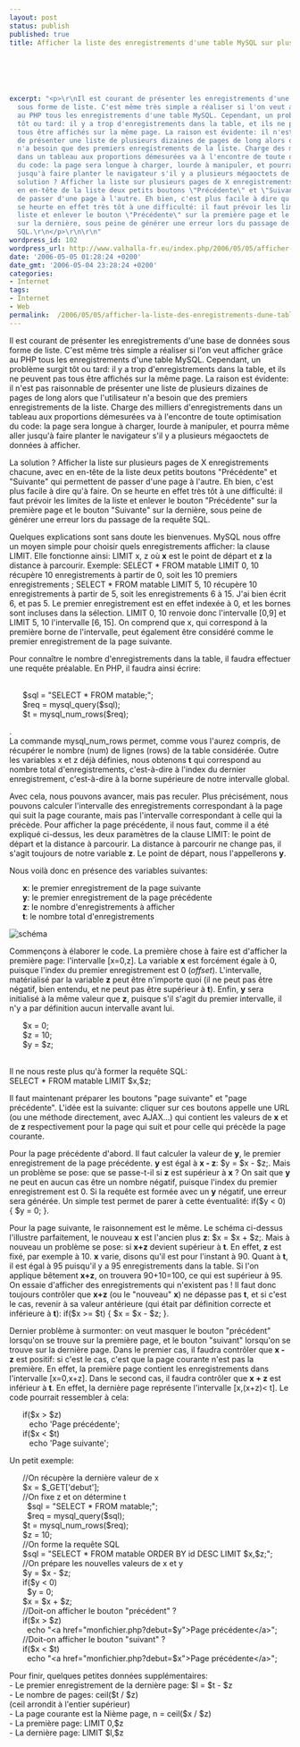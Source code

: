 ```yaml
---
layout: post
status: publish
published: true
title: Afficher la liste des enregistrements d'une table MySQL sur plusieurs pages

  
  



excerpt: "<p>\r\nIl est courant de présenter les enregistrements d'une base de données
  sous forme de liste. C'est même très simple a réaliser si l'on veut afficher grâce
  au PHP tous les enregistrements d'une table MySQL. Cependant, un problème surgit
  tôt ou tard: il y a trop d'enregistrements dans la table, et ils ne peuvent pas
  tous être affichés sur la même page. La raison est évidente: il n'est pas raisonnable
  de présenter une liste de plusieurs dizaines de pages de long alors que l'utilisateur
  n'a besoin que des premiers enregistrements de la liste. Charge des milliers d'enregistrements
  dans un tableau aux proportions démesurées va à l'encontre de toute optimisation
  du code: la page sera longue à charger, lourde à manipuler, et pourra même aller
  jusqu'à faire planter le navigateur s'il y a plusieurs mégaoctets de données à afficher.\r\n</p>\r\n\r\n<p>\r\nLa
  solution ? Afficher la liste sur plusieurs pages de X enregistrements chacune, avec
  en en-tête de la liste deux petits boutons \"Précédente\" et \"Suivante\" qui permettent
  de passer d'une page à l'autre. Eh bien, c'est plus facile à dire qu'à faire. On
  se heurte en effet très tôt à une difficulté: il faut prévoir les limites de la
  liste et enlever le bouton \"Précédente\" sur la première page et le bouton \"Suivante\"
  sur la dernière, sous peine de générer une erreur lors du passage de la requête
  SQL.\r\n</p>\r\n\r\n"
wordpress_id: 102
wordpress_url: http://www.valhalla-fr.eu/index.php/2006/05/05/afficher-la-liste-des-enregistrements-dune-table-mysql-sur-plusieurs-pages/
date: '2006-05-05 01:28:24 +0200'
date_gmt: '2006-05-04 23:28:24 +0200'
categories:
- Internet
tags:
- Internet
- Web
permalink:  /2006/05/05/afficher-la-liste-des-enregistrements-dune-table-mysql-sur-plusieurs-pages/
---
```

<p>
Il est courant de présenter les enregistrements d'une base de données sous forme de liste. C'est même très simple a réaliser si l'on veut afficher grâce au PHP tous les enregistrements d'une table MySQL. Cependant, un problème surgit tôt ou tard: il y a trop d'enregistrements dans la table, et ils ne peuvent pas tous être affichés sur la même page. La raison est évidente: il n'est pas raisonnable de présenter une liste de plusieurs dizaines de pages de long alors que l'utilisateur n'a besoin que des premiers enregistrements de la liste. Charge des milliers d'enregistrements dans un tableau aux proportions démesurées va à l'encontre de toute optimisation du code: la page sera longue à charger, lourde à manipuler, et pourra même aller jusqu'à faire planter le navigateur s'il y a plusieurs mégaoctets de données à afficher.</p>
<p>
La solution ? Afficher la liste sur plusieurs pages de X enregistrements chacune, avec en en-tête de la liste deux petits boutons "Précédente" et "Suivante" qui permettent de passer d'une page à l'autre. Eh bien, c'est plus facile à dire qu'à faire. On se heurte en effet très tôt à une difficulté: il faut prévoir les limites de la liste et enlever le bouton "Précédente" sur la première page et le bouton "Suivante" sur la dernière, sous peine de générer une erreur lors du passage de la requête SQL.</p>
<p><a id="more"></a><a id="more-102"></a></p>
<p>
Quelques explications sont sans doute les bienvenues. MySQL nous offre un moyen simple pour choisir quels enregistrements afficher: la clause LIMIT. Elle fonctionne ainsi: <span class="Code">LIMIT x, z</span> où <b>x</b> est le point de départ et <b>z</b> la distance à parcourir. Exemple: <span class="Code">SELECT * FROM matable LIMIT 0, 10</span> récupère 10 enregistrements à partir de 0, soit les 10 premiers enregistrements ; <span class="Code">SELECT * FROM matable LIMIT 5, 10</span> récupère 10 enregistrements à partir de 5, soit les enregistrements 6 à 15. J'ai bien écrit 6, et pas 5. Le premier enregistrement est en effet indexée à 0, et les bornes sont incluses dans la sélection. <span class="Code">LIMIT 0, 10</span> renvoie donc l'intervalle [0,9] et <span class="Code">LIMIT 5, 10</span> l'intervalle [6, 15]. On comprend que x, qui correspond à la première borne de l'intervalle, peut également être considéré comme le premier enregistrement de la page suivante.</p>
<p>
Pour connaître le nombre d'enregistrements dans la table, il faudra effectuer une requête préalable. En PHP, il faudra ainsi écrire:<br /> <br />
<span class="Code"></p>
<ul style="list-style:none;">
<li />$sql = "SELECT * FROM matable;";
<li />$req = mysql_query($sql);
<li />$t = mysql_num_rows($req);
</ul>
<p></span>.<br />
La commande <span class="Code">mysql_num_rows</span> permet, comme vous l'aurez compris, de récupérer le nombre (num) de lignes (rows) de la table considérée. Outre les variables x et z déjà définies, nous obtenons <b>t</b> qui correspond au nombre total d'enregistrements, c'est-à-dire à l'index du dernier enregistrement, c'est-à-dire à la borne supérieure de notre intervalle global.</p>
<p>
Avec cela, nous pouvons avancer, mais pas reculer. Plus précisément, nous pouvons calculer l'intervalle des enregistrements correspondant à la page qui suit la page courante, mais pas l'intervalle correspondant à celle qui la précède. Pour afficher la page précédente, il nous faut, comme il a été expliqué ci-dessus, les deux paramètres de la clause LIMIT: le point de départ et la distance à parcourir. La distance à parcourir ne change pas, il s'agit toujours de notre variable <b>z</b>. Le point de départ, nous l'appellerons <b>y</b>.</p>
<p>
Nous voilà donc en présence des variables suivantes:</p>
<ul style="list-style:none;">
<li /><b>x</b>: le premier enregistrement de la page suivante
<li /><b>y</b>: le premier enregistrement de la page précédente
<li /><b>z</b>: le nombre d'enregistrements à afficher
<li /><b>t</b>: le nombre total d'enregistrements
</ul>
<p><img align="center" alt="schéma" src="./images/mysql_limit/limit.png"/></p>
<p>
Commençons à élaborer le code. La première chose à faire est d'afficher la première page: l'intervalle [x=0,z]. La variable <b>x</b> est forcément égale à 0, puisque l'index du premier enregistrement est 0 (<i>offset</i>). L'intervalle, matérialisé par la variable <b>z</b> peut être n'importe quoi (il ne peut pas être négatif, bien entendu, et ne peut pas être supérieur à <b>t</b>). Enfin, <b>y</b> sera initialisé à la même valeur que <b>z</b>, puisque s'il s'agit du premier intervalle, il n'y a par définition aucun intervalle avant lui.<br />
<span class="Code"></p>
<ul style="list-style:none;">
<li />$x = 0;
<li />$z = 10;
<li />$y = $z;
</ul>
<p></span><br />
Il ne nous reste plus qu'à former la requête SQL:<br />
<span class="Code">SELECT * FROM matable LIMIT $x,$z;</span></p>
<p>
Il faut maintenant préparer les boutons "page suivante" et "page précédente". L'idée est la suivante: cliquer sur ces boutons appelle une URL (ou une méthode directement, avec AJAX...) qui contient les valeurs de <b>x</b> et de <b>z</b> respectivement pour la page qui suit et pour celle qui précède la page courante.</p>
<p>
Pour la page précédente d'abord. Il faut calculer la valeur de <b>y</b>, le premier enregistrement de la page précédente. <b>y</b> est égal à <b>x - z</b>: <span class="Code">$y = $x - $z;</span>. Mais un problème se pose: que se passe-t-il si <b>z</b> est supérieur à <b>x</b> ? On sait que <b>y</b> ne peut en aucun cas être un nombre négatif, puisque l'index du premier enregistrement est 0. Si la requête est formée avec un <b>y</b> négatif, une erreur sera générée. Un simple test permet de parer à cette éventualité: <span class="Code">if($y < 0) { $y = 0; }</span>.<br />
</span></p>
<p>
Pour la page suivante, le raisonnement est le même. Le schéma ci-dessus l'illustre parfaitement, le nouveau <b>x</b> est l'ancien plus <b>z</b>: <span class="Code">$x = $x + $z;</span>. Mais à nouveau un problème se pose: si <b>x+z</b> devient supérieur à <b>t</b>. En effet, <b>z</b> est fixé, par exemple à 10. <b>x</b> varie, disons qu'il est pour l'instant à 90. Quant à <b>t</b>, il est égal à 95 puisqu'il y a 95 enregistrements dans la table. Si l'on applique bêtement <b>x+z</b>, on trouvera 90+10=100, ce qui est supérieur à 95. On essaie d'afficher des enregistrements qui n'existent pas ! Il faut donc toujours contrôler que <b>x+z</b> (ou le "nouveau" <b>x</b>) ne dépasse pas <b>t</b>, et si c'est le cas, revenir à sa valeur antérieure (qui était par définition correcte et inférieure à <b>t</b>): <span class="Code">if($x >= $t) { $x = $x - $z; }</span>.</p>
<p>
Dernier problème à surmonter: on veut masquer le bouton "précédent" lorsqu'on se trouve sur la première page, et le bouton "suivant" lorsqu'on se trouve sur la dernière page. Dans le premier cas, il faudra contrôler que <b>x - z</b> est positif: si c'est le cas, c'est que la page courante n'est pas la première. En effet, la première page contient les enregistrements dans l'intervalle [x=0,x+z]. Dans le second cas, il faudra contrôler que <b>x + z</b> est inférieur à <b>t</b>. En effet, la dernière page représente l'intervalle [x,(x+z)< t]. Le code pourrait ressembler à cela:<br />
<span class="Code"></p>
<ul style="list-style:none;">
<li />if($x > $z)
<li />&nbsp;&nbsp; echo 'Page précédente';
<li />if($x < $t)
<li />&nbsp;&nbsp; echo 'Page suivante';
</ul></p>
<p>
Un petit exemple:<br />
<span class="Code"></p>
<ul style="list-style:none;">
<li />//On récupère la dernière valeur de x
<li />$x = $_GET['debut'];
<li />
<li />//On fixe z et on détermine t
<li />&nbsp;&nbsp;$sql = "SELECT * FROM matable;";
<li />&nbsp;&nbsp;$req = mysql_query($sql);
<li />$t = mysql_num_rows($req);
<li />$z = 10;
<li />
<li />//On forme la requête SQL
<li />$sql = "SELECT * FROM matable ORDER BY id DESC LIMIT $x,$z;";
<li />
<li />//On prépare les nouvelles valeurs de x et y
<li />$y = $x - $z;
<li />if($y < 0)
<li />&nbsp;&nbsp;$y = 0;
<li />$x = $x + $z;
<li />
<li />//Doit-on afficher le bouton "précédent" ?
<li />if($x > $z)
<li />&nbsp;&nbsp;echo "&lt;a href="monfichier.php?debut=$y"&gt;Page précédente&lt;/a&gt;";
<li />
<li />//Doit-on afficher le bouton "suivant" ?
<li />if($x < $t)
<li />&nbsp;&nbsp;echo "&lt;a href="monfichier.php?debut=$x"&gt;Page précédente&lt;/a&gt;";
</ul>
<p></span></p>
<p>
Pour finir, quelques petites données supplémentaires:<br />
- Le premier enregistrement de la dernière page: <span class="Code">$l = $t - $z</span><br />
- Le nombre de pages: <span class="Code">ceil($t / $z)</span><br /> (ceil arrondit à l'entier supérieur)<br />
- La page courante est la Nième page, <span class="Code">n = ceil($x / $z)</span><br />
- La première page: <span class="Code">LIMIT 0,$z</span><br />
- La dernière page: <span class="Code">LIMIT $l,$z</span></p>
